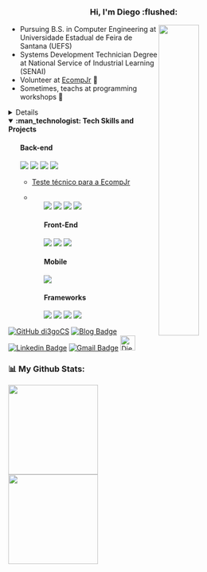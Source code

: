 
<h3 align="center"> Hi, I'm Diego :flushed: </h3>
  
 <img align="right" 
  src="https://media0.giphy.com/media/E6jscXfv3AkWQ/giphy.gif"
  width="40%"/>

- Pursuing B.S. in Computer Engineering at Universidade Estadual de Feira de Santana (UEFS)
- Systems Development Technician Degree at National Service of Industrial Learning (SENAI)
- Volunteer at <a href="https://www.ecompjr.com.br/">EcompJr<a> :blue_heart:
- Sometimes, teachs at programming workshops :thought_balloon:
<details>
  <summary>
    <strong> :computer: Projects </strong>
   </summary>
  <ul>
    <li> <a href="https://github.com/covidmunicipal">Covid Municipal</a> -- <a href="https://irara.covidmunicipal.live/"> Check it out!</a> </li>
  </ul>
</details>

<details open>
  <summary>
    <strong> :man_technologist: Tech Skills and Projects </strong>
   </summary>
  <ul markdown="1">
    
  #### Back-end
  ![](https://img.shields.io/badge/php-%23777BB4.svg?&style=for-the-badge&logo=php&logoColor=white)
  ![](https://img.shields.io/badge/laravel%20-%23FF2D20.svg?&style=for-the-badge&logo=laravel&logoColor=white)
  ![](https://img.shields.io/badge/Insomnia-5849be?style=for-the-badge&logo=Insomnia&logoColor=white)
  ![](https://img.shields.io/badge/Xampp-F37623?style=for-the-badge&logo=xampp&logoColor=white) <br/>
    <ul>
      <li>
        <a href="https://github.com/di3goCS/technical-test-ecompjr"> Teste técnico para a EcompJr <a/>
      <li/>
    <ul/>
  <br/>
  ![](https://img.shields.io/badge/python%20-%2314354C.svg?&style=for-the-badge&logo=python&logoColor=white)
  ![](https://img.shields.io/badge/c%20-%2300599C.svg?&style=for-the-badge&logo=c&logoColor=white)
  ![](https://img.shields.io/badge/java-%23ED8B00.svg?&style=for-the-badge&logo=java&logoColor=white)
  ![](https://img.shields.io/badge/mysql-%2300f.svg?&style=for-the-badge&logo=mysql&logoColor=white)
  
  
  #### Front-End
  ![](https://img.shields.io/badge/html5%20-%23E34F26.svg?&style=for-the-badge&logo=html5&logoColor=white) 
  ![](https://img.shields.io/badge/css3%20-%231572B6.svg?&style=for-the-badge&logo=css3&logoColor=white)
  ![](https://img.shields.io/badge/javascript%20-%23323330.svg?&style=for-the-badge&logo=javascript&logoColor=%23F7DF1E)

  #### Mobile
  ![](https://img.shields.io/badge/dart-%230175C2.svg?&style=for-the-badge&logo=dart&logoColor=white)

  #### Frameworks
  
  ![](https://img.shields.io/badge/bootstrap-%23563D7C.svg?&style=for-the-badge&logo=bootstrap&logoColor=white)
  ![](https://img.shields.io/badge/Flutter%20-%2302569B.svg?&style=for-the-badge&logo=Flutter&logoColor=white)
  ![](https://img.shields.io/badge/jquery-%230769AD.svg?&style=for-the-badge&logo=jquery&logoColor=white)
  ![](https://img.shields.io/badge/react-%2320232a.svg?&style=for-the-badge&logo=react&logoColor=white)
    
  </ul>
</details>

[![GitHub di3goCS](https://img.shields.io/github/followers/di3gocs?label=follow&style=social)](https://github.com/di3goCS)
[![Blog Badge](https://img.shields.io/badge/Blog-di3gocs.github.io-black)](https://di3gocs.github.io)
[![Linkedin Badge](https://img.shields.io/badge/-di3gocs-blue?style=flat-square&logo=Linkedin&logoColor=white&link=https://www.linkedin.com/in/di3goCS/)](https://www.linkedin.com/in/di3goCS/)
[![Gmail Badge](https://img.shields.io/badge/-diegosilva@ecomp.uefs.br-c14438?style=flat-square&logo=Gmail&logoColor=white&link=mailto:diegosilva@ecomp.uefs.br)](mailto:diegosilva@ecomp.uefs.br)
<a href="https://dev.to/di3gocs">
  <img src="https://d2fltix0v2e0sb.cloudfront.net/dev-badge.svg" alt="Diego Silva's DEV Profile" height="30" width="30">
</a>

### :bar_chart: My Github Stats:
<div>
  <a href="https://github.com/di3goCS">
  <img height="180em" src="https://github-readme-stats.vercel.app/api?username=di3goCs&show_icons=true&theme=react&include_all_commits=true&count_private=true"/>
  <img height="180em" src="https://github-readme-stats.vercel.app/api/top-langs/?username=di3goCS&layout=compact&langs_count=7&theme=react"/>  
<div>

